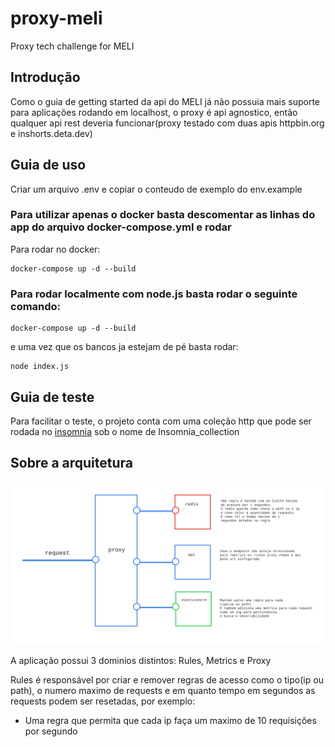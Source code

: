# proxy-meli
Proxy tech challenge for MELI

## Introdução
Como o guia de getting started da api do MELI já não possuia mais suporte para aplicações rodando em localhost, o proxy é api agnostico, então qualquer api rest deveria funcionar(proxy testado com duas apis httpbin.org e inshorts.deta.dev)

## Guia de uso
Criar um arquivo .env e copiar o conteudo de exemplo do env.example

### Para utilizar apenas o docker basta descomentar as linhas do app do arquivo docker-compose.yml e rodar

Para rodar no docker: 
```
docker-compose up -d --build
```

### Para rodar localmente com node.js basta rodar o seguinte comando: 
```
docker-compose up -d --build
```

e uma vez que os bancos ja estejam de pé basta rodar: 
```
node index.js 
```

## Guia de teste

Para facilitar o teste, o projeto conta com uma coleção http que pode ser rodada no [insomnia](https://insomnia.rest/download) sob o nome de Insomnia_collection

## Sobre a arquitetura
![arch](https://raw.githubusercontent.com/KevinDaSilvaS/proxy-meli/main/arch.png?token=GHSAT0AAAAAAB5WVO6O3ADULQQSWXXSGVOMZA56JQQ)

A aplicação possui 3 dominios distintos: Rules, Metrics e Proxy

Rules é responsável por criar e remover regras de acesso como o tipo(ip ou path), o numero maximo de requests e em quanto tempo em segundos as requests podem ser resetadas, por exemplo:
  - Uma regra que permita que cada ip faça um maximo de 10 requisições por segundo
 
